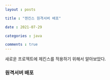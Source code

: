 ```yaml
---
layout : posts

title : "젠킨스 원격서버 배포"

date : 2021-07-29

categories : java

comments : true
---
```




새로운 프로젝트에 제킨스를 적용하기 위해서 알아보았다.

### 원격서버 배포
